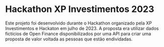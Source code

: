 # Hackathon XP Investimentos 2023

Este projeto foi desenvolvido durante o Hackathon organizado pela XP Investimentos e Hackaton em julho de 2023. A proposta  era utilizar dados fictícios de Open Finance disponibilizados por uma API para criar uma proposta de valor voltada as pessoas que estão endividadas.
